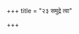 +++
title = "२३ समुद्रे त्वा"

+++

<div class="js_include" url="/vedAH_Rk/shAkalam/saMhitA/vishvAsa-prastutiH/10/045/03_samudre_tvA.md"  newLevelForH1="2" includeTitle="false"> </div>
